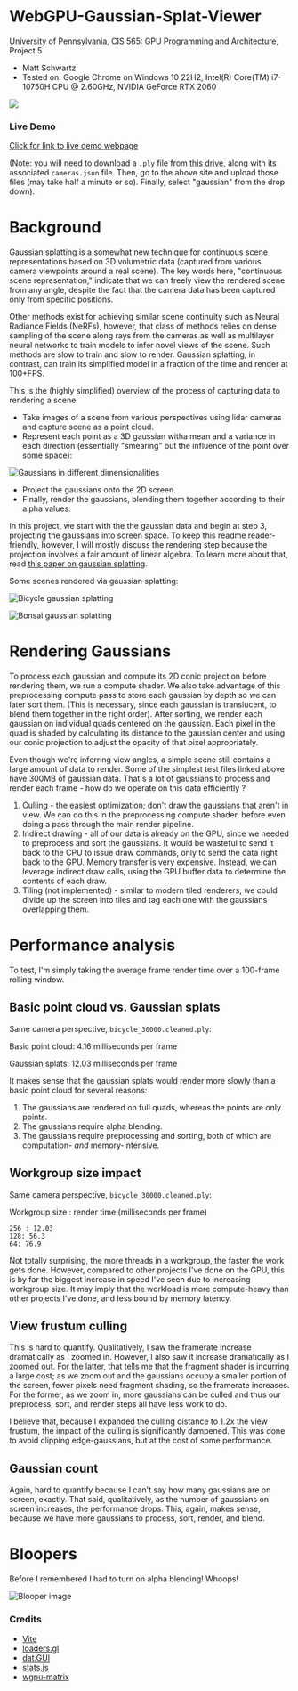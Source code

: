 # WebGPU-Gaussian-Splat-Viewer

University of Pennsylvania, CIS 565: GPU Programming and Architecture, Project 5

* Matt Schwartz
* Tested on: Google Chrome on Windows 10 22H2, Intel(R) Core(TM) i7-10750H CPU @ 2.60GHz, NVIDIA GeForce RTX 2060


[![](images/GaussianSplatting.gif)](TODO)


### Live Demo

[Click for link to live demo webpage](https://mzschwartz5.github.io/WebGPU-Gaussian-Splat-Viewer/)

(Note: you will need to download a `.ply` file from [this drive](https://drive.google.com/drive/u/2/folders/1UbcFvkwZhcdnhAlpua7n-UUjxDaeiYJC), along with its associated `cameras.json` file. Then, go to the above site and upload those files (may take half a minute or so). Finally, select "gaussian" from the drop down).

# Background

Gaussian splatting is a somewhat new technique for continuous scene representations based on 3D volumetric data (captured from various camera viewpoints around a real scene). The key words here, "continuous scene representation," indicate that we can freely view the rendered scene from any angle, despite the fact that the camera data has been captured only from specific positions.

Other methods exist for achieving similar scene continuity such as Neural Radiance Fields (NeRFs), however, that class of methods relies on dense sampling of the scene along rays from the cameras as well as multilayer neural networks to train models to infer novel views of the scene. Such methods are slow to train and slow to render. Gaussian splatting, in contrast, can train its simplified model in a fraction of the time and render at 100+FPS.

This is the (highly simplified) overview of the process of capturing data to rendering a scene:
- Take images of a scene from various perspectives using lidar cameras and capture scene as a point cloud.
- Represent each point as a 3D gaussian witha mean and a variance in each direction (essentially "smearing" out the influence of the point over some space):

![Gaussians in different dimensionalities](/images/gaussians.png)

- Project the gaussians onto the 2D screen.
- Finally, render the gaussians, blending them together according to their alpha values.

In this project, we start with the the gaussian data and begin at step 3, projecting the gaussians into screen space. To keep this readme reader-friendly, however, I will mostly discuss the rendering step because the projection involves a fair amount of linear algebra. To learn more about that, read [this paper on gaussian splatting](https://repo-sam.inria.fr/fungraph/3d-gaussian-splatting/).

Some scenes rendered via gaussian splatting:

![Bicycle gaussian splatting](/images/bicycle.PNG)

![Bonsai gaussian splatting](/images/gaussiansplattingbonsai.PNG)

# Rendering Gaussians

To process each gaussian and compute its 2D conic projection before rendering them, we run a compute shader. We also take advantage of this preprocessing compute pass to store each gaussian by depth so we can later sort them. (This is necessary, since each gaussian is translucent, to blend them together in the right order). After sorting, we render each gaussian on individual quads centered on the gaussian. Each pixel in the quad is shaded by calculating its distance to the gaussian center and using our conic projection to adjust the opacity of that pixel appropriately.

Even though we're inferring view angles, a simple scene still contains a large amount of data to render. Some of the simplest test files linked above have 300MB of gaussian data. That's a lot of gaussians to process and render each frame - how do we operate on this data efficiently ?

1. Culling - the easiest optimization; don't draw the gaussians that aren't in view. We can do this in the preprocessing compute shader, before even doing a pass through the main render pipeline.
2. Indirect drawing - all of our data is already on the GPU, since we needed to preprocess and sort the gaussians. It would be wasteful to send it back to the CPU to issue draw commands, only to send the data right back to the GPU. Memory transfer is very expensive. Instead, we can leverage indirect draw calls, using the GPU buffer data to determine the contents of each draw.
3. Tiling (not implemented) - similar to modern tiled renderers, we could divide up the screen into tiles and tag each one with the gaussians overlapping them.

# Performance analysis

To test, I'm simply taking the average frame render time over a 100-frame rolling window.

## Basic point cloud vs. Gaussian splats

Same camera perspective, `bicycle_30000.cleaned.ply`:

Basic point cloud: 4.16 milliseconds per frame

Gaussian splats: 12.03 milliseconds per frame

It makes sense that the gaussian splats would render more slowly than a basic point cloud for several reasons:
1. The gaussians are rendered on full quads, whereas the points are only points.
2. The gaussians require alpha blending.
3. The gaussians require preprocessing and sorting, both of which are computation- *and* memory-intensive.

## Workgroup size impact

Same camera perspective, `bicycle_30000.cleaned.ply`:

Workgroup size : render time (milliseconds per frame)
```
256 : 12.03 
128: 56.3
64: 76.9
```

Not totally surprising, the more threads in a workgroup, the faster the work gets done. However, compared to other projects I've done on the GPU, this is by far the biggest increase in speed I've seen due to increasing workgroup size. It may imply that the workload is more compute-heavy than other projects I've done, and less bound by memory latency.

## View frustum culling

This is hard to quantify. Qualitatively, I saw the framerate increase dramatically as I zoomed in. However, I also saw it increase dramatically as I zoomed out. For the latter, that tells me that the fragment shader is incurring a large cost; as we zoom out and the gaussians occupy a smaller portion of the screen, fewer pixels need fragment shading, so the framerate increases. For the former, as we zoom in, more gaussians can be culled and thus our preprocess, sort, and render steps all have less work to do.

I believe that, because I expanded the culling distance to 1.2x the view frustum, the impact of the culling is significantly dampened. This was done to avoid clipping edge-gaussians, but at the cost of some performance.

## Gaussian count

Again, hard to quantify because I can't say how many gaussians are on screen, exactly. That said, qualitatively, as the number of gaussians on screen increases, the performance drops. This, again, makes sense, because we have more gaussians to process, sort, render, and blend.

# Bloopers

Before I remembered I had to turn on alpha blending! Whoops!

![Blooper image](/images/blooper.webp)


### Credits

- [Vite](https://vitejs.dev/)
- [loaders.gl](https://loaders.gl/)
- [dat.GUI](https://github.com/dataarts/dat.gui)
- [stats.js](https://github.com/mrdoob/stats.js)
- [wgpu-matrix](https://github.com/greggman/wgpu-matrix)
